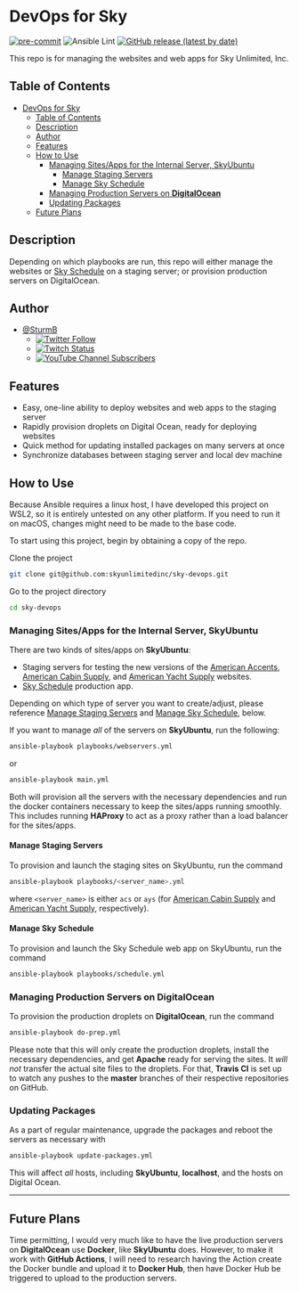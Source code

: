# DevOps for Sky

[![pre-commit](https://img.shields.io/badge/pre--commit-enabled-brightgreen?logo=pre-commit&logoColor=white)](https://github.com/pre-commit/pre-commit) ![Ansible Lint](https://github.com/skyunlimitedinc/sky-devops/workflows/Ansible%20Lint/badge.svg) [![GitHub release (latest by date)](https://img.shields.io/github/v/release/skyunlimitedinc/sky-devops)](https://github.com/skyunlimitedinc/sky-devops/releases)

This repo is for managing the websites and web apps for Sky Unlimited, Inc.

## Table of Contents

- [DevOps for Sky](#devops-for-sky)
  - [Table of Contents](#table-of-contents)
  - [Description](#description)
  - [Author](#author)
  - [Features](#features)
  - [How to Use](#how-to-use)
    - [Managing Sites/Apps for the Internal Server, SkyUbuntu](#managing-sitesapps-for-the-internal-server-skyubuntu)
      - [Manage Staging Servers](#manage-staging-servers)
      - [Manage Sky Schedule](#manage-sky-schedule)
    - [Managing Production Servers on **DigitalOcean**](#managing-production-servers-on-digitalocean)
    - [Updating Packages](#updating-packages)
  - [Future Plans](#future-plans)

## Description

Depending on which playbooks are run, this repo will either manage the websites or [Sky Schedule][schedule] on a staging server; or provision production servers on DigitalOcean.

## Author

- [@SturmB](https://github.com/SturmB)
  - [![Twitter Follow](https://img.shields.io/twitter/follow/SturmB?style=social)](https://twitter.com/SturmB)
  - [![Twitch Status](https://img.shields.io/twitch/status/SturmB?style=social)](https://www.twitch.tv/sturmb)
  - [![YouTube Channel Subscribers](https://img.shields.io/youtube/channel/subscribers/UCgiu5VTFiZls9QGRP-FRmSg?style=social)](https://www.youtube.com/c/ChrisMcGee)

## Features

- Easy, one-line ability to deploy websites and web apps to the staging server
- Rapidly provision droplets on Digital Ocean, ready for deploying websites
- Quick method for updating installed packages on many servers at once
- Synchronize databases between staging server and local dev machine

## How to Use

Because Ansible requires a linux host, I have developed this project on WSL2, so it is entirely untested on any other platform. If you need to run it on macOS, changes might need to be made to the base code.

To start using this project, begin by obtaining a copy of the repo.

Clone the project

```bash
git clone git@github.com:skyunlimitedinc/sky-devops.git
```

Go to the project directory

```bash
cd sky-devops
```

### Managing Sites/Apps for the Internal Server, SkyUbuntu

There are two kinds of sites/apps on **SkyUbuntu**:

- Staging servers for testing the new versions of the [American Accents][accents], [American Cabin Supply][cabin], and [American Yacht Supply][yacht] websites.
- [Sky Schedule][schedule] production app.

Depending on which type of server you want to create/adjust, please reference [Manage Staging Servers](#manage-staging-servers) and [Manage Sky Schedule](#manage-sky-schedule), below.

If you want to manage _all_ of the servers on **SkyUbuntu**, run the following:

```bash
ansible-playbook playbooks/webservers.yml
```

or

```bash
ansible-playbook main.yml
```

Both will provision all the servers with the necessary dependencies and run the docker containers necessary to keep the sites/apps running smoothly. This includes running **HAProxy** to act as a proxy rather than a load balancer for the sites/apps.

#### Manage Staging Servers

To provision and launch the staging sites on SkyUbuntu, run the command

```bash
ansible-playbook playbooks/<server_name>.yml
```

where `<server_name>` is either `acs` or `ays` (for [American Cabin Supply][cabin] and [American Yacht Supply][yacht], respectively).

#### Manage Sky Schedule

To provision and launch the Sky Schedule web app on SkyUbuntu, run the command

```bash
ansible-playbook playbooks/schedule.yml
```

### Managing Production Servers on **DigitalOcean**

To provision the production droplets on **DigitalOcean**, run the command

```bash
ansible-playbook do-prep.yml
```

Please note that this will only create the production droplets, install the necessary dependencies, and get **Apache** ready for serving the sites. It _will not_ transfer the actual site files to the droplets. For that, **Travis CI** is set up to watch any pushes to the **master** branches of their respective repositories on GitHub.

### Updating Packages

As a part of regular maintenance, upgrade the packages and reboot the servers as necessary with

```bash
ansible-playbook update-packages.yml
```

This will affect _all_ hosts, including **SkyUbuntu**, **localhost**, and the hosts on Digital Ocean.

---

## Future Plans

Time permitting, I would very much like to have the live production servers on **DigitalOcean** use **Docker**, like **SkyUbuntu** does. However, to make it work with **GitHub Actions**, I will need to research having the Action create the Docker bundle and upload it to **Docker Hub**, then have Docker Hub be triggered to upload to the production servers.

[schedule]: https://github.com/SturmB/sky-schedule
[accents]: https://github.com/skyunlimitedinc/aa
[cabin]: https://github.com/skyunlimitedinc/acs
[yacht]: https://github.com/skyunlimitedinc/ays

